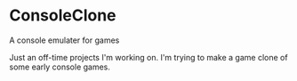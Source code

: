 # ConsoleClone
A console emulater for games

Just an off-time projects I'm working on. I'm trying to make a game clone of some early console games.

